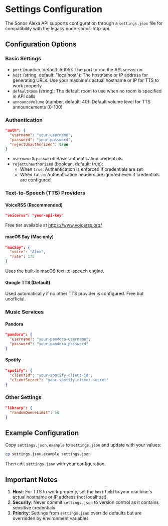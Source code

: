 # Settings Configuration

The Sonos Alexa API supports configuration through a `settings.json` file for compatibility with the legacy node-sonos-http-api.

## Configuration Options

### Basic Settings

- `port` (number, default: 5005): The port to run the API server on
- `host` (string, default: "localhost"): The hostname or IP address for generating URLs. Use your machine's actual hostname or IP for TTS to work properly
- `defaultRoom` (string): The default room to use when no room is specified in API calls
- `announceVolume` (number, default: 40): Default volume level for TTS announcements (0-100)

### Authentication

```json
"auth": {
  "username": "your-username",
  "password": "your-password",
  "rejectUnauthorized": true
}
```

- `username` & `password`: Basic authentication credentials
- `rejectUnauthorized` (boolean, default: true): 
  - When `true`: Authentication is enforced if credentials are set
  - When `false`: Authentication headers are ignored even if credentials are configured

### Text-to-Speech (TTS) Providers

#### VoiceRSS (Recommended)
```json
"voicerss": "your-api-key"
```
Free tier available at https://www.voicerss.org/

#### macOS Say (Mac only)
```json
"macSay": {
  "voice": "Alex",
  "rate": 175
}
```
Uses the built-in macOS text-to-speech engine.

#### Google TTS (Default)
Used automatically if no other TTS provider is configured. Free but unofficial.

### Music Services

#### Pandora
```json
"pandora": {
  "username": "your-pandora-username",
  "password": "your-pandora-password"
}
```

#### Spotify
```json
"spotify": {
  "clientId": "your-spotify-client-id",
  "clientSecret": "your-spotify-client-secret"
}
```

### Other Settings

```json
"library": {
  "randomQueueLimit": 50
}
```

## Example Configuration

Copy `settings.json.example` to `settings.json` and update with your values:

```bash
cp settings.json.example settings.json
```

Then edit `settings.json` with your configuration.

## Important Notes

1. **Host**: For TTS to work properly, set the `host` field to your machine's actual hostname or IP address (not localhost)
2. **Security**: Never commit `settings.json` to version control as it contains sensitive credentials
3. **Priority**: Settings from `settings.json` override defaults but are overridden by environment variables